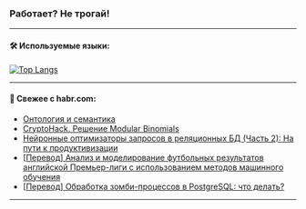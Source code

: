 ### Работает? Не трогай!

---
<!--
#### 🛠️ Technical stack:

![Java](https://img.shields.io/badge/Java-informational?logo=Oracle&style=flat&logoColor=white&color=FF4500)
![Kotlin](https://img.shields.io/badge/Kotlin-informational?logo=Kotlin&style=flat&logoColor=white&color=774D97)
![TS](https://img.shields.io/badge/TypeScript-informational?logo=typeScript&style=flat&logoColor=black&color=017acc)
![Python](https://img.shields.io/badge/Python-informational?logo=Python&style=flat&logoColor=black&color=ffdd54) <br>
![Spring](https://img.shields.io/badge/Spring-informational?logo=Spring&style=flat&logoColor=white&color=6DB33F) 
![SpringBoot](https://img.shields.io/badge/SpringBoot-informational?logo=SpringBoot&style=flat&logoColor=white&color=6DB33F)
![Nest](https://img.shields.io/badge/NestJS-informational?logo=NestJS&style=flat&logoColor=white&color=E0234E) 
![NodeJS](https://img.shields.io/badge/NodeJS-informational?logo=node.js&style=flat&logoColor=white&color=70A760)<br>
![PostgreSQL](https://img.shields.io/badge/PostgreSQL-informational?logo=PostgreSQL&style=flat&logoColor=white&color=DAA520)
![MongoDB](https://img.shields.io/badge/MongoDB-informational?logo=MongoDB&style=flat&logoColor=white&color=870000)
![Apache](https://img.shields.io/badge/Apache-informational?logo=apache&style=flat&logoColor=white&color=f74e28)

___ 
-->

#### 🛠️ Используемые языки:

[![Top Langs](https://github-readme-stats-u2qms2cxw-advtsettinggmailcoms-projects.vercel.app/api/top-langs/?username=zloylis&langs_count=10&hide_title=true&title_color=e6edf3&size_weight=0.5&count_weight=0.5&layout=compact&hide_progress=true&hide_border=true&theme=dracula)](https://github.com/zloylis)

<!---


####  :octocat:&nbsp;&nbsp; Статистика:

![GitHub stats](https://github-readme-stats-u2qms2cxw-advtsettinggmailcoms-projects.vercel.app/api?username=zloylis&show_icons=true&hide_border=true&theme=dracula&title_color=e6edf3&include_all_commits=true&count_private=true&hide_rank=false&hide_title=true&rank_icon=github)
-->
---

#### 💬 Свежее с habr.com:

<!-- BLOG-POST-LIST:START -->
- [Онтология и семантика](https://habr.com/ru/articles/848274/?utm_source=habrahabr&utm_medium=rss&utm_campaign=848274)
- [CryptoHack. Решение Modular Binomials](https://habr.com/ru/articles/848252/?utm_source=habrahabr&utm_medium=rss&utm_campaign=848252)
- [Нейронные оптимизаторы запросов в реляционных БД &lpar;Часть 2&rpar;: На пути к продуктивизации](https://habr.com/ru/companies/postgrespro/articles/848218/?utm_source=habrahabr&utm_medium=rss&utm_campaign=848218)
- [[Перевод] Анализ и моделирование футбольных результатов английской Премьер-лиги с использованием методов машинного обучения](https://habr.com/ru/articles/848224/?utm_source=habrahabr&utm_medium=rss&utm_campaign=848224)
- [[Перевод] Обработка зомби-процессов в PostgreSQL: что делать?](https://habr.com/ru/articles/848220/?utm_source=habrahabr&utm_medium=rss&utm_campaign=848220)
<!-- BLOG-POST-LIST:END -->

---
